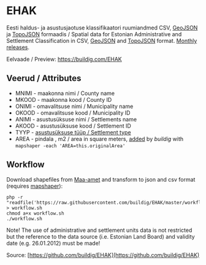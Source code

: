# EHAK

Eesti haldus- ja asustusjaotuse klassifikaatori ruumiandmed CSV, [GeoJSON](http://geojson.org/) ja [TopoJSON](https://github.com/topojson/topojson) formaadis / Spatial data for Estonian Administrative and Settlement Classification in CSV, [GeoJSON](http://geojson.org/) and [TopoJSON](https://github.com/topojson/topojson) format. [Monthly releases](https://github.com/buildig/EHAK/releases).

Eelvaade / Preview: https://buildig.com/EHAK

## Veerud / Attributes

- MNIMI - maakonna nimi / County name
- MKOOD - maakonna kood / County ID
- ONIMI - omavalitsuse nimi / Municipality name 
- OKOOD - omavalitsuse kood / Municipality ID
- ANIMI - asustusüksuse nimi / Settlements name
- AKOOD - asustusüksuse kood / Settlement ID
- TYYP - [asustusüksuse tüüp / Settlement type](/csv/asustusyksus_tyyp.csv)
- AREA - pindala , m2 / area in square meters, [added](https://github.com/buildig/EHAK/issues/33) by _buildig_ with `mapshaper -each 'AREA=this.originalArea'`

## Workflow

Download shapefiles from [Maa-amet](http://geoportaal.maaamet.ee/eng/Maps-and-Data/Administrative-and-Settlement-Division-p312.html) and transform to json and csv format (requires [mapshaper](https://www.npmjs.com/package/mapshaper/tutorial)):
```
php -r "readfile('https://raw.githubusercontent.com/buildig/EHAK/master/workflow.sh');" > workflow.sh
chmod a+x workflow.sh
./workflow.sh
```
Note! The use of administrative and settlement units data is not restricted but the reference to the data source (i.e. Estonian Land Board) and validity date (e.g. 26.01.2012) must be made!

Source: [https://github.com/buildig/EHAK](https://github.com/buildig/EHAK)
